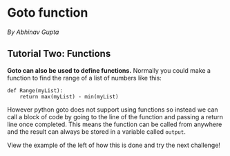 # Goto function

_By Abhinav Gupta_

## Tutorial Two: Functions

**Goto can also be used to define functions.** Normally you could make a function to find the range of a list of numbers like this:

```Python3
def Range(myList):
	return max(myList) - min(myList)
```

However python goto does not support using functions so instead we can call a block of code by going to the line of the function and passing a return line once completed. This means the function can be called from anywhere and the result can always be stored in a variable called `output`.

View the example of the left of how this is done and try the next challenge!
